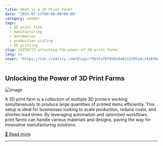 ```yaml
---
title: What is a 3D Print Farm?
date: "2025-07-23T09:00:00+09:00"
category: vendor
tags:
  - 3D print farm
  - manufacturing
  - automation
  - production scaling
  - 3D printing
slug: 20250723-unlocking-the-power-of-3d-print-farms
lang: en
cover: "https://cdn.creality.com/blogs/75b37afbf026e8a82133951dcc4167bd.png"
---
```


## Unlocking the Power of 3D Print Farms
![image](https://cdn.creality.com/blogs/75b37afbf026e8a82133951dcc4167bd.png)

A 3D print farm is a collection of multiple 3D printers working simultaneously to produce large quantities of printed items efficiently. This setup is ideal for businesses looking to scale production, reduce costs, and shorten lead times. By leveraging automation and optimized workflows, print farms can handle various materials and designs, paving the way for innovative manufacturing solutions.

[🔗 Read more](https://www.creality.com/blog/what-is-a-3d-print-farm)

---